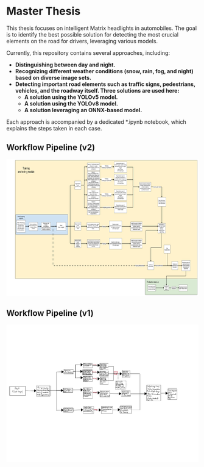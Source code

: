 # Master Thesis

This thesis focuses on intelligent Matrix headlights in automobiles. The goal is to identify the best possible solution for detecting the most crucial elements on the road for drivers, leveraging various models.

Currently, this repository contains several approaches, including:

- **Distinguishing between day and night.**  
- **Recognizing different weather conditions (snow, rain, fog, and night) based on diverse image sets.**  
- **Detecting important road elements such as traffic signs, pedestrians, vehicles, and the roadway itself. Three solutions are used here:**  
  - **A solution using the YOLOv5 model.**  
  - **A solution using the YOLOv8 model.**  
  - **A solution leveraging an ONNX-based model.**

Each approach is accompanied by a dedicated *.ipynb notebook, which explains the steps taken in each case.

## Workflow Pipeline (v2)
<img src="./demo/Workflow_v2_1.png" controls width="640" height="360"></img>

## Workflow Pipeline (v1)
<img src="./demo/Workflow.png" controls width="640" height="360"></img>